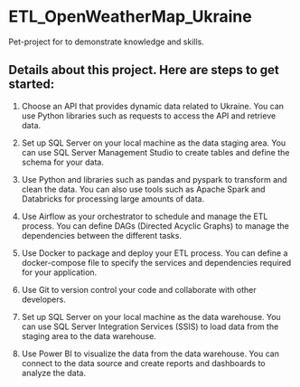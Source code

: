 # ETL_OpenWeatherMap_Ukraine
Pet-project for to demonstrate knowledge and skills.

## Details about this project. Here are steps to get started:

1. Choose an API that provides dynamic data related to Ukraine. You can use Python libraries such as requests to access the API and retrieve data.

2. Set up SQL Server on your local machine as the data staging area. You can use SQL Server Management Studio to create tables and define the schema for your data.

3. Use Python and libraries such as pandas and pyspark to transform and clean the data. You can also use tools such as Apache Spark and Databricks for processing large amounts of data.

4. Use Airflow as your orchestrator to schedule and manage the ETL process. You can define DAGs (Directed Acyclic Graphs) to manage the dependencies between the different tasks.

5. Use Docker to package and deploy your ETL process. You can define a docker-compose file to specify the services and dependencies required for your application.

6. Use Git to version control your code and collaborate with other developers.

7. Set up SQL Server on your local machine as the data warehouse. You can use SQL Server Integration Services (SSIS) to load data from the staging area to the data warehouse.

8. Use Power BI to visualize the data from the data warehouse. You can connect to the data source and create reports and dashboards to analyze the data.